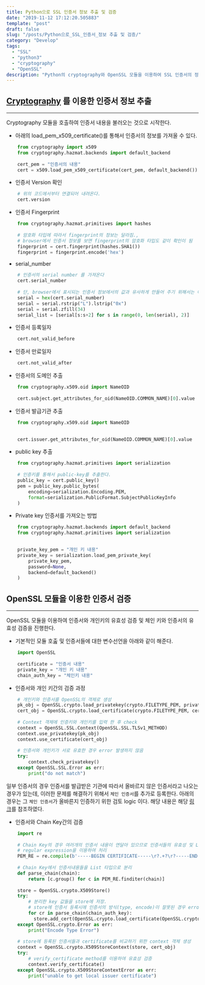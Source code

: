 ```yaml
---
title: Python으로 SSL 인증서 정보 추출 및 검증
date: "2019-11-12 17:12:20.505883"
template: "post"
draft: false
slug: "/posts/Python으로_SSL_인증서_정보 추출 및 검증/"
category: "Develop"
tags:
  - "SSL"
  - "python3"
  - "cryptography"
  - "OpenSSL"
description: "Python의 cryptography와 OpenSSL 모듈을 이용하여 SSL 인증서의 정보 추출 및 활용."
---
```



## [Cryptography](https://cryptography.io/en/latest/) 를 이용한 인증서 정보 추출
---

Cryptography 모듈을 호출하여 인증서 내용을 불러오는 것으로 시작한다.
- 아래의 load_pem_x509_certificate()를 통해서 인증서의 정보를 가져올 수 있다.
```python
    from cryptography import x509
    from cryptography.hazmat.backends import default_backend
    
    cert_pem = "인증서의 내용"
    cert = x509.load_pem_x509_certificate(cert_pem, default_backend())
```

- 인증서 Version 확인
```python
    # 위의 코드에서부터 연결되어 내려온다.
    cert.version
```

- 인증서 Fingerprint
```python
    from cryptography.hazmat.primitives import hashes
    
    # 암호화 타입에 따라서 fingerprint의 정보는 달라짐., 
    # browser에서 인증서 정보를 보면 fingerprint의 암호화 타입도 같이 확인이 됨 
    fingerprint = cert.fingerprint(hashes.SHA1())
    fingerprint = fingerprint.encode('hex')
```

- serial_number
```python
    # 인증서의 serial number 를 가져온다
    cert.serial_number
    
    # 단, browser에서 표시되는 인증서 정보에서의 값과 유사하게 만들어 주기 위해서는 아래의 추가 작업이 필요하다.
    serial = hex(cert.serial_number)
    serial = serial.rstrip("L").lstrip("0x")
    serial = serial.zfill(34)
    serial_list = [serial[s:s+2] for s in range(0, len(serial), 2)]
```
- 인증서 등록일자
```python
    cert.not_valid_before
```

- 인증서 만료일자
```python
    cert.not_valid_after
```

- 인증서의 도메인 추출
```python
    from cryptography.x509.oid import NameOID
    
    cert.subject.get_attributes_for_oid(NameOID.COMMON_NAME)[0].value
```

- 인증서 발급기관 추출
```python
    from cryptography.x509.oid import NameOID
    

    cert.issuer.get_attributes_for_oid(NameOID.COMMON_NAME)[0].value
```

- public key 추출
```python
    from cryptography.hazmat.primitives import serialization
    
    # 인증키를 통해서 public-key를 추출한다.
    public_key = cert.public_key()
    pem = public_key.public_bytes(
    	encoding=serialization.Encoding.PEM,
    	format=serialization.PublicFormat.SubjectPublicKeyInfo
    )
```

- Private key 인증서를 가져오는 방법
```python
    from cryptography.hazmat.backends import default_backend
    from cryptography.hazmat.primitives import serialization
    

    private_key_pem = "개인 키 내용"
    private_key = serialization.load_pem_private_key(
    	private_key_pem,
        password=None,
    	backend=default_backend()
    )
```


## OpenSSL 모듈을 이용한 인증서 검증
---

OpenSSL 모듈을 이용하여 인증서와 개인키의 유효성 검증 및 체인 키와 인증서의 유효성 검증을 진행한다.

- 기본적인 모듈 호춢 및 인증서들에 대한 변수선언을 아래와 같이 해준다.
```python
    import OpenSSL
    
    certificate = "인증서 내용"
    private_key = "개인 키 내용"
    chain_auth_key = "체인키 내용"
```

- 인증서와 개인 키간의 검증 과정
```python
    # 개인키와 인증서를 OpenSSL의 객체로 생성
    pk_obj = OpenSSL.crypto.load_privatekey(crypto.FILETYPE_PEM, private_key)
    cert_obj = OpenSSL.crypto.load_certificate(crypto.FILETYPE_PEM, certificate)
    
    # Context 객체에 인증키와 개인키를 입력 한 후 check
    context = OpenSSL.SSL.Context(OpenSSL.SSL.TLSv1_METHOD)
    context.use_privatekey(pk_obj)
    context.use_certificate(cert_obj)
    
    # 인증서와 개인키가 서로 유효한 경우 error 발생하지 않음
    try:
    	context.check_privatekey()
    except OpenSSL.SSL.Error as err:
    	print("do not match")
```

일부 인증서의 경우 인증서를 발급받은 기관에 따라서 올바르지 않은 인증서라고 나오는 경우가 있는데, 이러한 문제를 해결하기 위해서 `체인 인증서`를 추가로 등록한다.
아래의 경우는 그 `체인 인증서`가 올바른지 인증하기 위한 검토 logic 이다.
해당 내용은 해당 [링크](https://stackoverflow.com/a/46554359/4443380)를 참조하였다.

- 인증서와 Chain Key간의 검증
```python
    import re
    
    # Chain Key의 경우 여러개의 인증서 내용이 연달아 있으므로 인증서들의 유효성 및 List 형태로 분리을 위한 
    # regular expression을 이용하여 처리
    PEM_RE = re.compile(b'-----BEGIN CERTIFICATE-----\r?.+?\r?-----END CERTIFICATE-----\r?\n?', re.DOTALL)
    
    # Chain Key에서 인증서내용들을 List 타입으로 분리
    def parse_chain(chain):
        return [c.group() for c in PEM_RE.finditer(chain)]
    
    store = OpenSSL.crypto.X509Store()
    try:
    	# 분리한 key 값들을 store에 저장.
    	# store에 인증서 등록시에 인증서의 방식(type, encode)이 잘못된 경우 error 발생
    	for cr in parse_chain(chain_auth_key):
    	  store.add_cert(OpenSSL.crypto.load_certificate(OpenSSL.crypto.FILETYPE_PEM, cr))
    except OpenSSL.crypto.Error as err:
    	print("Encode Type Error")
    
    # store에 등록된 인증서들과 certificate를 비교하기 위한 context 객체 생성
    context = OpenSSL.crypto.X509StoreContext(store, cert_obj)
    try:
    	# verify_certificate method를 이용하여 유효성 검증
    	context.verify_certificate()
    except OpenSSL.crypto.X509StoreContextError as err:
    	print("unable to get local issuer certificate")
```
